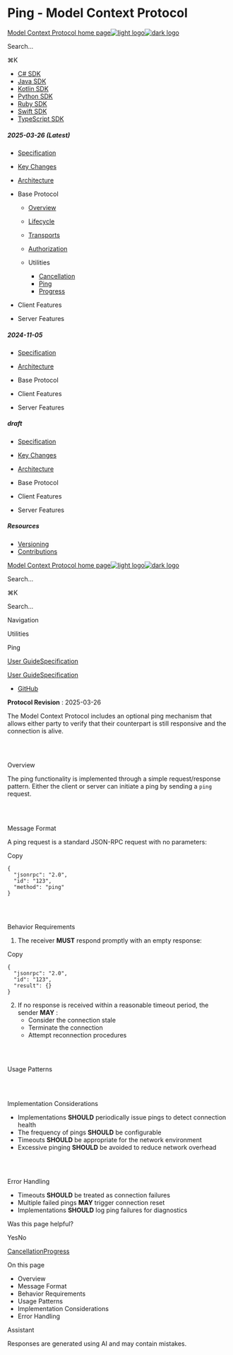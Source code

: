 # Ping - Model Context Protocol

[Model Context Protocol home page![light logo](https://mintlify.s3.us-west-1.amazonaws.com/mcp/logo/light.svg)![dark logo](https://mintlify.s3.us-west-1.amazonaws.com/mcp/logo/dark.svg)](/)

Search...

⌘K

* [C# SDK](https://github.com/modelcontextprotocol/csharp-sdk)
* [Java SDK](https://github.com/modelcontextprotocol/java-sdk)
* [Kotlin SDK](https://github.com/modelcontextprotocol/kotlin-sdk)
* [Python SDK](https://github.com/modelcontextprotocol/python-sdk)
* [Ruby SDK](https://github.com/modelcontextprotocol/ruby-sdk)
* [Swift SDK](https://github.com/modelcontextprotocol/swift-sdk)
* [TypeScript SDK](https://github.com/modelcontextprotocol/typescript-sdk)

##### 2025-03-26 (Latest)

  * [Specification](/specification/2025-03-26)
  * [Key Changes](/specification/2025-03-26/changelog)
  * [Architecture](/specification/2025-03-26/architecture)
  * Base Protocol

    * [Overview](/specification/2025-03-26/basic)
    * [Lifecycle](/specification/2025-03-26/basic/lifecycle)
    * [Transports](/specification/2025-03-26/basic/transports)
    * [Authorization](/specification/2025-03-26/basic/authorization)
    * Utilities

      * [Cancellation](/specification/2025-03-26/basic/utilities/cancellation)
      * [Ping](/specification/2025-03-26/basic/utilities/ping)
      * [Progress](/specification/2025-03-26/basic/utilities/progress)
  * Client Features

  * Server Features

##### 2024-11-05

  * [Specification](/specification/2024-11-05)
  * [Architecture](/specification/2024-11-05/architecture)
  * Base Protocol

  * Client Features

  * Server Features

##### draft

  * [Specification](/specification/draft)
  * [Key Changes](/specification/draft/changelog)
  * [Architecture](/specification/draft/architecture)
  * Base Protocol

  * Client Features

  * Server Features

##### Resources

  * [Versioning](/specification/versioning)
  * [Contributions](/specification/contributing)

[Model Context Protocol home page![light logo](https://mintlify.s3.us-west-1.amazonaws.com/mcp/logo/light.svg)![dark logo](https://mintlify.s3.us-west-1.amazonaws.com/mcp/logo/dark.svg)](/)

Search...

⌘K

Search...

Navigation

Utilities

Ping

[User Guide](/introduction)[Specification](/specification/2025-03-26)

[User Guide](/introduction)[Specification](/specification/2025-03-26)

* [GitHub](https://github.com/modelcontextprotocol)

**Protocol Revision** : 2025-03-26

The Model Context Protocol includes an optional ping mechanism that allows either party to verify that their counterpart is still responsive and the connection is alive.

## 

​

Overview

The ping functionality is implemented through a simple request/response pattern. Either the client or server can initiate a ping by sending a `ping` request.

## 

​

Message Format

A ping request is a standard JSON-RPC request with no parameters:

Copy
    
    
    {
      "jsonrpc": "2.0",
      "id": "123",
      "method": "ping"
    }
    

## 

​

Behavior Requirements

  1. The receiver **MUST** respond promptly with an empty response:

Copy
    
    
    {
      "jsonrpc": "2.0",
      "id": "123",
      "result": {}
    }
    

  2. If no response is received within a reasonable timeout period, the sender **MAY** :
     * Consider the connection stale
     * Terminate the connection
     * Attempt reconnection procedures

## 

​

Usage Patterns

## 

​

Implementation Considerations

  * Implementations **SHOULD** periodically issue pings to detect connection health
  * The frequency of pings **SHOULD** be configurable
  * Timeouts **SHOULD** be appropriate for the network environment
  * Excessive pinging **SHOULD** be avoided to reduce network overhead

## 

​

Error Handling

  * Timeouts **SHOULD** be treated as connection failures
  * Multiple failed pings **MAY** trigger connection reset
  * Implementations **SHOULD** log ping failures for diagnostics

Was this page helpful?

YesNo

[Cancellation](/specification/2025-03-26/basic/utilities/cancellation)[Progress](/specification/2025-03-26/basic/utilities/progress)

On this page

  * Overview
  * Message Format
  * Behavior Requirements
  * Usage Patterns
  * Implementation Considerations
  * Error Handling

Assistant

Responses are generated using AI and may contain mistakes.